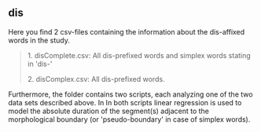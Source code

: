 ## dis

<p> Here you find 2 csv-files containing the information about the dis-affixed words in the study.

><p>1. disComplete.csv: All dis-prefixed words and simplex words stating in 'dis-'
><p>2. disComplex.csv: All dis-prefixed words.

<p> Furthermore, the folder contains two scripts, each analyzing one of the two data sets described above. In
In both scripts linear regression is used to model the absolute duration of the segment(s) adjacent to the
morphological boundary (or 'pseudo-boundary' in case of simplex words).
